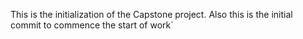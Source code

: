 This is the initialization of the Capstone project.
Also this is the initial commit to commence the start of work`
